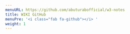 ```yaml
---
menuURL: https://github.com/abuturabofficial/w3-notes
title: WIKI GitHub
menuPre: '<i class="fab fa-github"></i> '
weight: 1
---
```

